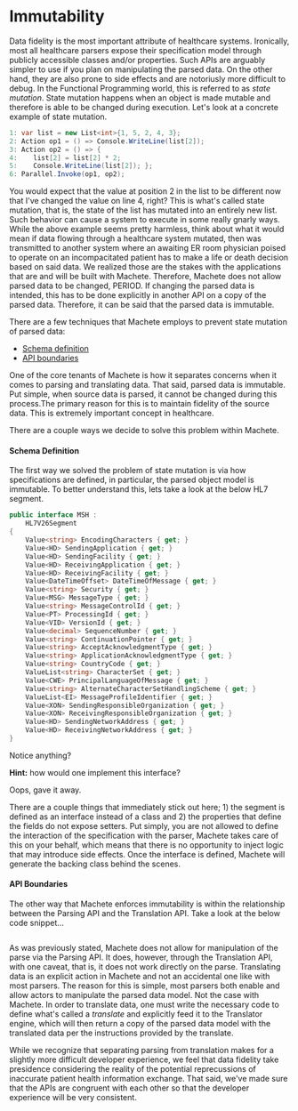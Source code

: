 # Immutability

Data fidelity is the most important attribute of healthcare systems. Ironically, most all healthcare parsers expose their specification model through publicly accessible classes and/or properties. Such APIs are arguably simpler to use if you plan on manipulating the parsed data. On the other hand, they are also prone to side effects and are notoriusly more difficult to debug. In the Functional Programming world, this is referred to as _state mutation_. State mutation happens when an object is made mutable and therefore is able to be changed during execution. Let's look at a concrete example of state mutation.

```csharp
1: var list = new List<int>{1, 5, 2, 4, 3};
2: Action op1 = () => Console.WriteLine(list[2]);
3: Action op2 = () => {
4:    list[2] = list[2] * 2;
5:    Console.WriteLine(list[2]); };
6: Parallel.Invoke(op1, op2);
```

You would expect that the value at position 2 in the list to be different now that I've changed the value on line 4, right? This is what's called state mutation, that is, the state of the list has mutated into an entirely new list. Such behavior can cause a system to execute in some really gnarly ways. While the above example seems pretty harmless, think about what it would mean if data flowing through a healthcare system mutated, then was transmitted to another system where an awaiting ER room physician poised to operate on an incompacitated patient has to make a life or death decision based on said data. We realized those are the stakes with the applications that are and will be built with Machete. Therefore, Machete does not allow parsed data to be changed, PERIOD. If changing the parsed data is intended, this has to be done explicitly in another API on a copy of the parsed data. Therefore, it can be said that the parsed data is immutable.

There are a few techniques that Machete employs to prevent state mutation of parsed data:

* [Schema definition](#schema-definition)
* [API boundaries](#api-boundaries)

One of the core tenants of Machete is how it separates concerns when it comes to parsing and translating data. That said, parsed data is immutable. Put simple, when source data is parsed, it cannot be changed during this process.The primary reason for this is to maintain fidelity of the source data. This is extremely important concept in healthcare.

There are a couple ways we decide to solve this problem within Machete.

#### Schema Definition

The first way we solved the problem of state mutation is via how specifications are defined, in particular, the parsed object model is immutable. To better understand this, lets take a look at the below HL7 segment.

```csharp
public interface MSH :
    HL7V26Segment
{
    Value<string> EncodingCharacters { get; }
    Value<HD> SendingApplication { get; }
    Value<HD> SendingFacility { get; }
    Value<HD> ReceivingApplication { get; }
    Value<HD> ReceivingFacility { get; }
    Value<DateTimeOffset> DateTimeOfMessage { get; }
    Value<string> Security { get; }
    Value<MSG> MessageType { get; }
    Value<string> MessageControlId { get; }
    Value<PT> ProcessingId { get; }
    Value<VID> VersionId { get; }
    Value<decimal> SequenceNumber { get; }
    Value<string> ContinuationPointer { get; }
    Value<string> AcceptAcknowledgmentType { get; }
    Value<string> ApplicationAcknowledgmentType { get; }
    Value<string> CountryCode { get; }
    ValueList<string> CharacterSet { get; }
    Value<CWE> PrincipalLanguageOfMessage { get; }
    Value<string> AlternateCharacterSetHandlingScheme { get; }
    ValueList<EI> MessageProfileIdentifier { get; }
    Value<XON> SendingResponsibleOrganization { get; }
    Value<XON> ReceivingResponsibleOrganization { get; }
    Value<HD> SendingNetworkAddress { get; }
    Value<HD> ReceivingNetworkAddress { get; }
}
```

Notice anything?

**Hint:** how would one implement this interface?

Oops, gave it away.

There are a couple things that immediately stick out here; 1\) the segment is defined as an interface instead of a class and 2\) the properties that define the fields do not expose setters. Put simply, you are not allowed to define the interaction of the specification with the parser, Machete takes care of this on your behalf, which means that there is no opportunity to inject logic that may introduce side effects. Once the interface is defined, Machete will generate the backing class behind the scenes.

#### API Boundaries

The other way that Machete enforces immutability is within the relationship between the Parsing API and the Translation API. Take a look at the below code snippet...

```

```

As was previously stated, Machete does not allow for manipulation of the parse via the Parsing API. It does, however, through the Translation API, with one caveat, that is, it does not work directly on the parse. Translating data is an explicit action in Machete and not an accidental one like with most parsers. The reason for this is simple, most parsers both enable and allow actors to manipulate the parsed data model. Not the case with Machete. In order to translate data, one must write the necessary code to define what's called a _translate_ and explicitly feed it to the Translator engine, which will then return a copy of the parsed data model with the translated data per the instructions provided by the translate.

While we recognize that separating parsing from translation makes for a slightly more difficult developer experience, we feel that data fidelity take presidence considering the reality of the potential reprecussions of inaccurate patient health information exchange. That said, we've made sure that the APIs are congruent with each other so that the developer experience will be very consistent.

